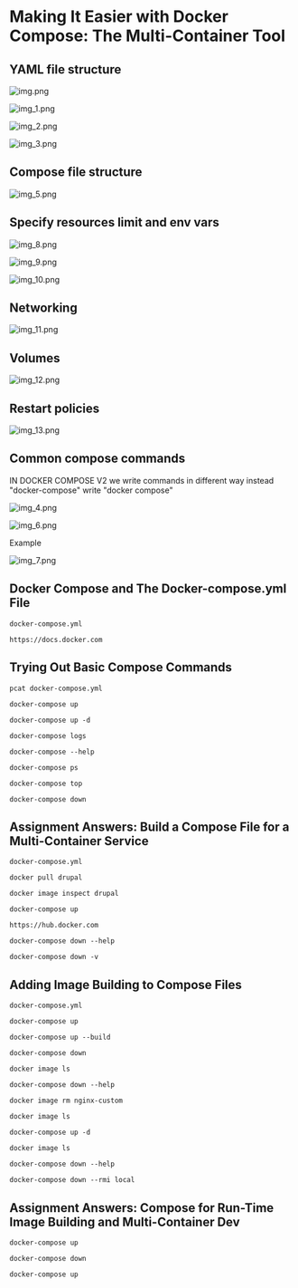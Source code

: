 # Making It Easier with Docker Compose: The Multi-Container Tool

## YAML file structure

![img.png](img.png)

![img_1.png](img_1.png)

![img_2.png](img_2.png)

![img_3.png](img_3.png)

## Compose file structure

![img_5.png](img_5.png)

## Specify resources limit and env vars

![img_8.png](img_8.png)

![img_9.png](img_9.png)

![img_10.png](img_10.png)

## Networking

![img_11.png](img_11.png)

## Volumes

![img_12.png](img_12.png)

## Restart policies

![img_13.png](img_13.png)

## Common compose commands

IN DOCKER COMPOSE V2 we write commands in different way
instead "docker-compose" write "docker compose"

![img_4.png](img_4.png)

![img_6.png](img_6.png)

Example 

![img_7.png](img_7.png)

## Docker Compose and The Docker-compose.yml File

    docker-compose.yml
    
    https://docs.docker.com

## Trying Out Basic Compose Commands

    pcat docker-compose.yml
    
    docker-compose up
    
    docker-compose up -d
    
    docker-compose logs
    
    docker-compose --help
    
    docker-compose ps
    
    docker-compose top
    
    docker-compose down

## Assignment Answers: Build a Compose File for a Multi-Container Service

    docker-compose.yml
    
    docker pull drupal
    
    docker image inspect drupal
    
    docker-compose up
    
    https://hub.docker.com
    
    docker-compose down --help
    
    docker-compose down -v

## Adding Image Building to Compose Files

    docker-compose.yml
    
    docker-compose up
    
    docker-compose up --build
    
    docker-compose down
    
    docker image ls
    
    docker-compose down --help
    
    docker image rm nginx-custom
    
    docker image ls
    
    docker-compose up -d
    
    docker image ls
    
    docker-compose down --help
    
    docker-compose down --rmi local

## Assignment Answers: Compose for Run-Time Image Building and Multi-Container Dev

    docker-compose up

    docker-compose down

    docker-compose up
